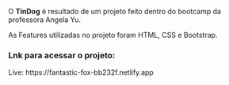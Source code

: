 O <b>TinDog</b> é resultado de um projeto feito dentro do bootcamp da professora Angela Yu. 

As Features utilizadas no projeto foram HTML, CSS e Bootstrap.


<h3>Lnk para acessar o projeto:</h3>
Live: <a>https://fantastic-fox-bb232f.netlify.app</a>
